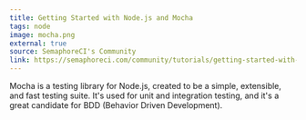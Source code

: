 ```yaml
---
title: Getting Started with Node.js and Mocha
tags: node
image: mocha.png
external: true
source: SemaphoreCI's Community
link: https://semaphoreci.com/community/tutorials/getting-started-with-node-js-and-mocha
---
```


Mocha is a testing library for Node.js, created to be a simple, extensible, and
fast testing suite. It's used for unit and integration testing, and it's a great
candidate for BDD (Behavior Driven Development).
